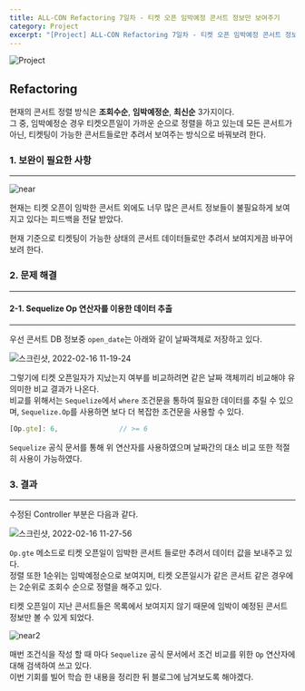 ```yaml
---
title: ALL-CON Refactoring 7일차 - 티켓 오픈 임박예정 콘서트 정보만 보여주기
category: Project
excerpt: "[Project] ALL-CON Refactoring 7일차 - 티켓 오픈 임박예정 콘서트 정보만 보여주기"
---
```


![Project](https://user-images.githubusercontent.com/83164003/152715311-82cc5a61-ca9c-4c46-a955-77970d4449bb.jpg)

## Refactoring

현재의 콘서트 정렬 방식은 **조회수순**, **임박예정순**, **최신순** 3가지이다.<br>
그 중, 임박예정순 경우 티켓오픈일이 가까운 순으로 정렬을 하고 있는데 모든 콘서트가 아닌, 티켓팅이 가능한 콘서트들로만 추려서 보여주는 방식으로 바꿔보려 한다.


### 1. 보완이 필요한 사항
---

![near](https://user-images.githubusercontent.com/83164003/154183554-665b74d4-52fb-4ad9-a5b4-46c601b2333b.gif)

현재는 티켓 오픈이 임박한 콘서트 외에도 너무 많은 콘서트 정보들이 불필요하게 보여지고 있다는 피드백을 전달 받았다.

현재 기준으로 티켓팅이 가능한 상태의 콘서트 데이터들로만 추려서 보여지게끔 바꾸어보려 한다.



### 2. 문제 해결
---

#### 2-1. Sequelize Op 연산자를 이용한 데이터 추출
---

우선 콘서트 DB 정보중 `open_date`는 아래와 같이 날짜객체로 저장하고 있다.

![스크린샷, 2022-02-16 11-19-24](https://user-images.githubusercontent.com/83164003/154183947-f18974a6-c137-4ea6-8498-92644ddccaa9.png)

그렇기에 티켓 오픈일자가 지났는지 여부를 비교하려면 같은 날짜 객체끼리 비교해야 유의미한 비교 결과가 나온다.<br>
비교를 위해서는 `Sequelize`에서 `where` 조건문을 통하여 필요한 데이터를 추릴 수 있으며, `Sequelize.Op`를 사용하면 보다 더 복잡한 조건문을 사용할 수 있다.

```js
[Op.gte]: 6,               // >= 6
```

`Sequelize` 공식 문서를 통해 위 연산자를 사용하였으며 날짜간의 대소 비교 또한 적절히 사용이 가능하였다.



### 3. 결과
---

수정된 Controller 부분은 다음과 같다.

![스크린샷, 2022-02-16 11-27-56](https://user-images.githubusercontent.com/83164003/154184798-af995973-9409-47f5-9e12-53fd327bc023.png)

`Op.gte` 메소드로 티켓 오픈일이 임박한 콘서트 들로만 추려서 데이터 값을 보내주고 있다.<br>
정렬 또한 1순위는 임박예정순으로 보여지며, 티켓 오픈일시가 같은 콘서트 같은 경우에는 2순위로 조회수 순으로 정렬을 해주고 있다.

티켓 오픈일이 지난 콘서트들은 목록에서 보여지지 않기 때문에 임박이 예정된 콘서트 정보만 볼 수 있게 되었다.

![near2](https://user-images.githubusercontent.com/83164003/154185416-cbcac13f-38e4-4f15-851d-5a48752cf4ec.gif)

매번 조건식을 작성 할 때 마다 `Sequelize` 공식 문서에서 조건 비교를 위한 `Op` 연산자에 대해 검색하여 쓰고 있다.<br> 
이번 기회를 빌어 학습 한 내용을 정리한 뒤 블로그에 남겨보도록 해야겠다.
